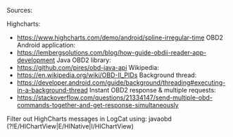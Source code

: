 Sources:

Highcharts:
- https://www.highcharts.com/demo/android/spline-irregular-time
OBD2 Android application: 
- https://lembergsolutions.com/blog/how-guide-obdii-reader-app-development
Java OBD2 library:
- https://github.com/pires/obd-java-api
Wikipedia:
- https://en.wikipedia.org/wiki/OBD-II_PIDs
Background thread:
- https://developer.android.com/guide/background/threading#executing-in-a-background-thread
Instant OBD2 response & multiple requests:
- https://stackoverflow.com/questions/21334147/send-multiple-obd-commands-together-and-get-response-simultaneously

Filter out HighCharts messages in LogCat using: javaobd (?!E/HIChartView|E/HINative|I/HIChartView)